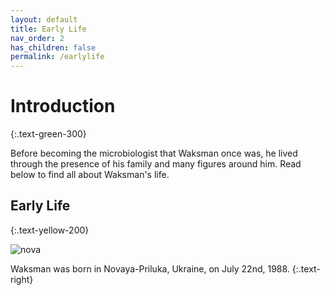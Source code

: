 ```yaml
---
layout: default
title: Early Life
nav_order: 2
has_children: false
permalink: /earlylife
---
```


# Introduction
{:.text-green-300} 

Before becoming the microbiologist that Waksman once was, he lived through the presence of his family and many figures around him. Read below to find all about Waksman's life. 

## Early Life 
{:.text-yellow-200} 

![nova](https://user-images.githubusercontent.com/93451050/152060457-a8ce351d-8fe8-456b-b9fb-b4031d562227.jpg)

Waksman was born in Novaya-Priluka, Ukraine, on July 22nd, 1988. 
{:.text-right} 
